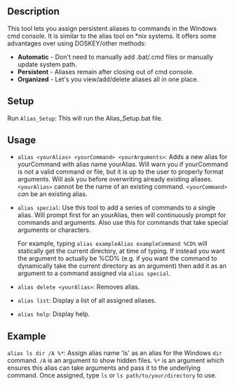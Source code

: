 ## Description
This tool lets you assign persistent aliases to commands in the Windows cmd console. It is similar to the alias tool on *nix systems. It offers some advantages over using DOSKEY/other methods:
* **Automatic** - Don't need to manually add .bat/.cmd files or manually update system path.
* **Persistent** - Aliases remain after closing out of cmd console.
* **Organized** - Let's you view/add/delete aliases all in one place.

## Setup
Run `Alias_Setup`: This will run the Alias_Setup.bat file.

## Usage
* `alias <yourAlias> <yourCommand> <yourArguments>`: Adds a new alias for yourCommand with alias name yourAlias. Will warn you if yourCommand is not a valid command or file, but it is up to the user to properly format arguments. Will ask you before overwriting already existing aliases. `<yourAlias>` cannot be the name of an existing command. `<yourCommand>` _can_ be an existing alias.


* `alias special`: Use this tool to add a series of commands to a single alias. Will prompt first for an yourAlias, then will continuously prompt for commands and arguments. Also use this for commands that take special arguments or characters.

  For example, typing `alias exampleAlias exampleCommand %CD%` will statically get the current directory, at time of typing. If instead you want the argument to actually be %CD% (e.g. if you want the command to dynamically take the current directory as an argument) then add it as an argument to a command assigned via `alias special`.


* `alias delete <yourAlias>`: Removes alias.


* `alias list`: Display a list of all assigned aliases.


* `alias help`: Display help.

## Example
`alias ls dir /A %*`: Assign alias name 'ls' as an alias for the Windows `dir` command. `/A` is an argument to show hidden files. `%*` is an argument which ensures this alias can take arguments and pass it to the underlying command. Once assigned, type `ls` or `ls path/to/your/directory` to use.

